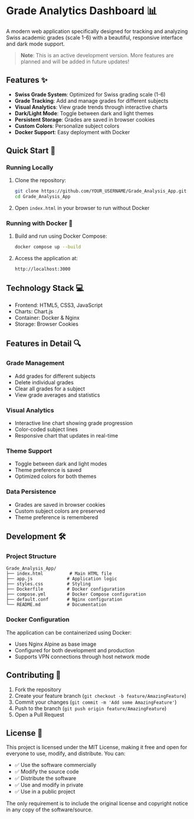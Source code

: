 # Grade Analytics Dashboard 📊

A modern web application specifically designed for tracking and analyzing Swiss academic grades (scale 1-6) with a beautiful, responsive interface and dark mode support.

> **Note**: This is an active development version. More features are planned and will be added in future updates!

## Features ✨

- **Swiss Grade System**: Optimized for Swiss grading scale (1-6)
- **Grade Tracking**: Add and manage grades for different subjects
- **Visual Analytics**: View grade trends through interactive charts
- **Dark/Light Mode**: Toggle between dark and light themes
- **Persistent Storage**: Grades are saved in browser cookies
- **Custom Colors**: Personalize subject colors
- **Docker Support**: Easy deployment with Docker
  
## Quick Start 🚀

### Running Locally
1. Clone the repository:
   ```bash
   git clone https://github.com/YOUR_USERNAME/Grade_Analysis_App.git
   cd Grade_Analysis_App
   ```

2. Open `index.html` in your browser to run without Docker

### Running with Docker 🐳

1. Build and run using Docker Compose:
   ```bash
   docker compose up --build
   ```

2. Access the application at:
   ```
   http://localhost:3000
   ```

## Technology Stack 💻

- Frontend: HTML5, CSS3, JavaScript
- Charts: Chart.js
- Container: Docker & Nginx
- Storage: Browser Cookies

## Features in Detail 🔍

### Grade Management
- Add grades for different subjects
- Delete individual grades
- Clear all grades for a subject
- View grade averages and statistics

### Visual Analytics
- Interactive line chart showing grade progression
- Color-coded subject lines
- Responsive chart that updates in real-time

### Theme Support
- Toggle between dark and light modes
- Theme preference is saved
- Optimized colors for both themes

### Data Persistence
- Grades are saved in browser cookies
- Custom subject colors are preserved
- Theme preference is remembered

## Development 🛠️

### Project Structure
```
Grade_Analysis_App/
├── index.html          # Main HTML file
├── app.js             # Application logic
├── styles.css         # Styling
├── Dockerfile         # Docker configuration
├── compose.yml        # Docker Compose configuration
├── default.conf       # Nginx configuration
└── README.md          # Documentation
```

### Docker Configuration
The application can be containerized using Docker:
- Uses Nginx Alpine as base image
- Configured for both development and production
- Supports VPN connections through host network mode

## Contributing 🤝

1. Fork the repository
2. Create your feature branch (`git checkout -b feature/AmazingFeature`)
3. Commit your changes (`git commit -m 'Add some AmazingFeature'`)
4. Push to the branch (`git push origin feature/AmazingFeature`)
5. Open a Pull Request

## License 📝

This project is licensed under the MIT License, making it free and open for everyone to use, modify, and distribute. You can:
- ✅ Use the software commercially
- ✅ Modify the source code
- ✅ Distribute the software
- ✅ Use and modify in private
- ✅ Use in a public project

The only requirement is to include the original license and copyright notice in any copy of the software/source.
